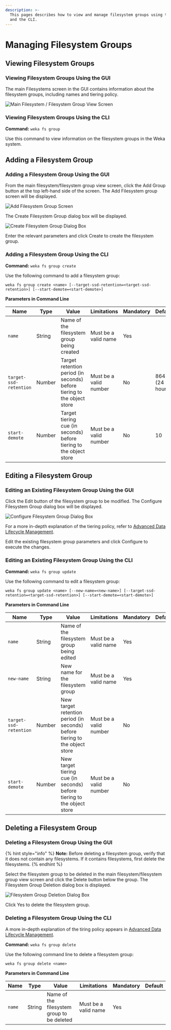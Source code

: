 ```yaml
---
description: >-
  This pages describes how to view and manage filesystem groups using the GUI
  and the CLI.
---
```


# Managing Filesystem Groups

## Viewing Filesystem Groups

### Viewing Filesystem Groups Using the GUI

The main Filesystems screen in the GUI contains information about the filesystem groups, including names and tiering policy.

![Main Filesystem / Filesystem Group View Screen](<../../.gitbook/assets/FS Main Screen 3.5.png>)

### Viewing Filesystem Groups Using the CLI

**Command:** `weka fs group`

Use this command to view information on the filesystem groups in the Weka system.

## Adding a Filesystem Group

### Adding a Filesystem Group Using the GUI

From the main filesystem/filesystem group view screen, click the Add Group button at the top left-hand side of the screen. The Add Filesystem group screen will be displayed.

![Add Filesystem Group Screen](<../../.gitbook/assets/FS Group add Screen 3.5.png>)

The Create Filesystem Group dialog box will be displayed.

![Create Filesystem Group Dialog Box](<../../.gitbook/assets/Create fs group 3.5.png>)

Enter the relevant parameters and click Create to create the filesystem group.

### Adding a Filesystem Group Using the CLI

**Command:** `weka fs group create`

Use the following command to add a filesystem group:

`weka fs group create <name> [--target-ssd-retention=<target-ssd-retention>] [--start-demote=<start-demote>]`

**Parameters in Command Line**

| **Name**               | **Type** | **Value**                                                               | **Limitations**        | **Mandatory** | **Default**      |
| ---------------------- | -------- | ----------------------------------------------------------------------- | ---------------------- | ------------- | ---------------- |
| `name`                 | String   | Name of the filesystem group being created                              | Must be a valid name   | Yes           | ​                |
| `target-ssd-retention` | Number   | Target retention period (in seconds) before tiering to the object store | Must be a valid number | No            | 86400 (24 hours) |
| `start-demote`         | Number   | Target tiering cue (in seconds) before tiering to the object store      | Must be a valid number | No            | 10               |

## Editing a Filesystem Group

### Editing an Existing Filesystem Group Using the GUI

Click the Edit button of the filesystem group to be modified. The Configure Filesystem Group dialog box will be displayed.

![Configure Filesystem Group Dialog Box](<../../.gitbook/assets/Edit fs group 3.5.png>)

For a more in-depth explanation of the tiering policy, refer to [Advanced Data Lifecycle Management](../tiering/).

Edit the existing filesystem group parameters and click Configure to execute the changes.

### Editing an Existing Filesystem Group Using the CLI

**Command:** `weka fs group update`

Use the following command to edit a filesystem group:

`weka fs group update <name> [--new-name=<new-name>] [--target-ssd-retention=<target-ssd-retention>] [--start-demote=<start-demote>]`

**Parameters in Command Line**

| **Name**               | **Type** | **Value**                                                                   | **Limitations**        | **Mandatory** | **Default** |
| ---------------------- | -------- | --------------------------------------------------------------------------- | ---------------------- | ------------- | ----------- |
| `name`                 | String   | Name of the filesystem group being edited                                   | Must be a valid name   | Yes           | ​           |
| `new-name`             | String   | New name for the filesystem group                                           | Must be a valid name   | Yes           |             |
| `target-ssd-retention` | Number   | New target retention period (in seconds) before tiering to the object store | Must be a valid number | No            |             |
| `start-demote`         | Number   | New target tiering cue (in seconds) before tiering to the object store      | Must be a valid number | No            |             |

## Deleting a Filesystem Group

### Deleting a Filesystem Group Using the GUI

{% hint style="info" %}
**Note:** Before deleting a filesystem group, verify that it does not contain any filesystems. If it contains filesystems, first delete the filesystems.
{% endhint %}

Select the filesystem group to be deleted in the main filesystem/filesystem group view screen and click the Delete button below the group. The Filesystem Group Deletion dialog box is displayed.

![Filesystem Group Deletion Dialog Box](<../../.gitbook/assets/Delete fs group 3.5.png>)

Click Yes to delete the filesystem group.

### Deleting a Filesystem Group Using the CLI

A more in-depth explanation of the tiring policy appears in [Advanced Data Lifecycle Management](../tiering/).

**Command:** `weka fs group delete`

Use the following command line to delete a filesystem group:

`weka fs group delete <name>`

**Parameters in Command Line**

| **Name** | **Type** | **Value**                                  | **Limitations**      | **Mandatory** | **Default** |
| -------- | -------- | ------------------------------------------ | -------------------- | ------------- | ----------- |
| `name`   | String   | Name of the filesystem group to be deleted | Must be a valid name | Yes           | ​           |
